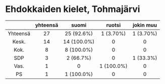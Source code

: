 # Ehdokkaiden kielet, Tohmajärvi

| |yhteensä|suomi|ruotsi|jokin muu|
|:---:|:---:|:---:|:---:|:---:|
|Yhteensä|27|25 (92.6%)|1 (3.70%)|1 (3.70%)|
|Kesk.|14|14 (100.0%)|0|0|
|Kok.|8|8 (100.0%)|0|0|
|SDP|3|2 (66.7%)|0|1 (33.3%)|
|Vas.|1|0|1 (100.0%)|0|
|PS|1|1 (100.0%)|0|0|

